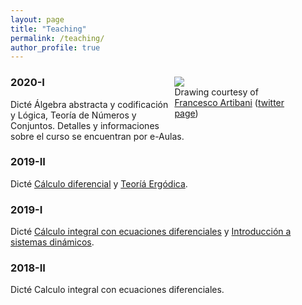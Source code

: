 ```yaml
---
layout: page
title: "Teaching"
permalink: /teaching/
author_profile: true
---
```


<figure style="float: right; width:40%; margin-left:2%; margin-bottom:2%; margin-top:2%;">
<img src="../images/topolino.jpg">
<figcaption>Drawing courtesy of <a href="https://www.facebook.com/francesco.artibani.90">Francesco Artibani</a> (<a href="https://twitter.com/Artibani1">twitter page</a>)</figcaption>
</figure>

### 2020-I
Dicté Álgebra abstracta y codificación y Lógica, Teoría de Números y Conjuntos.
Detalles y informaciones sobre el curso se encuentran por e-Aulas.

### 2019-II
Dicté [Cálculo diferencial](/teaching/calculo20192) y [Teoríá Ergódica](/teaching/te20192).

### 2019-I
Dicté [Cálculo integral con ecuaciones diferenciales](/teaching/calculo20191/) y [Introducción a sistemas dinámicos](/teaching/sisdin20191/).

### 2018-II
Dicté Calculo integral con ecuaciones diferenciales.
